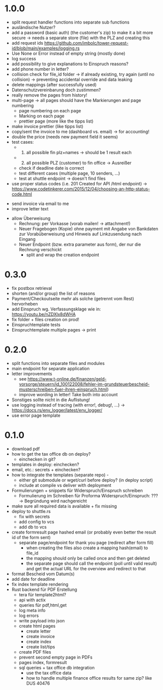 # 1.0.0
- split request handler functions into separate sub functions
- ausländische Nutzer?
- add a password (basic auth) (the customer's zip) to make it a bit more secure
-> needs a separate store (file) with the PLZ and creating this
- add request ids  https://github.com/imbolc/tower-request-id/blob/main/examples/logging.rs
- Use None or Error instead of empty string (mostly done)
- log success
- add possibility to give explanations to Einspruch reasons?
- add phone number in letter?
- collision check for file_id folder -> if already existing, try again (until no collision) -> preventing accidental override and data leaking
- delete mappings (after successfully used)
- Datenschutzvereinbarung doch zustimmen?
- really remove the pages from history!
- multi-page -> all pages should have the Markierungen and page numbering
  - page numbering on each page
  - Marking on each page
  - prettier page (more like the tipps list)
- make invoice prettier (like tipps list)
- copy/sent the invoice to me (dashboard vs. email) -> for accounting!
- double the price (needs new payment field it seems)
- test cases:
    - 1. all possible fin plz+names -> should be 1 result each
    - 2. all possible PLZ (customer) to fin office -> Ausreißer
    - check if deadline date is correct
    - test different cases (multiple page, 10 senders, ...)
    + test at shuttle endpoint -> doesn't find files
- use proper status codes (i.e. 201 Created for API /html endpoint) -> https://www.codetinkerer.com/2015/12/04/choosing-an-http-status-code.html
+ send invoice via email to me
+ improve letter text
- allow Überweisung
  - Rechnung: per Vorkasse (vorab mailen! -> attachment!)
  - Neuer Fragebogen (Kopie) ohne payment mit Angabe von Bankdaten zur Vorabüberweisung und Hinweis auf Linkzusendung nach Eingang 
  - Neuer Endpoint (bzw. extra parameter aus form), der nur die Rechnung verschickt
    - split and wrap the creation endpoint

# 0.3.0
+ fix postbox retrieval
+ shorten (and/or group) the list of reasons 
+ Payment/Checkoutseite mehr als solche (getrennt vom Rest) hervorheben
+ add Einspruch wg. Verfassungsklage wie in: https://youtu.be/nZDXlx8dWHA
+ fix folder + files creation on prod!
+ Einspruchtemplate tests
+ Einspruchtemplate multiple pages -> print

# 0.2.0
+ split functions into separate files and modules
+ main endpoint for separate application
+ letter improvements
  + see https://www.t-online.de/finanzen/geld-vorsorge/steuern/id_100122008/fehler-im-grundsteuerbescheid-musterschreiben-fuer-ihren-einspruch.html)
  + improve wording in letter! Take both into account
+ Sonstiges sollte nicht in die Auflistung!
+ use logging instead of tracing (with error!, debug!, ...)
  -> https://docs.rs/env_logger/latest/env_logger/
+ use error page template

# 0.1.0
+ download pdf
+ how to get the tax office db on deploy?
  + einchecken in git?
+ templates in deploy: einchecken?
+ email, etc.: secrets + einchecken? 
+ how to integrate the templates (separate repo) -
  - either git submodule or wget/curl before deploy? (in deploy script)
  - include at compile vs deliver with deployment
+ Formulierungen + snippets für Widerspruch/Einspruch schreiben
    + Formulierung im Schreiben für Proforma Widerspruch/Einspruch: ???
      -> Begründung wird nachgereicht
+ make sure all required data is available + fix missing
+ deploy to shuttle.rs
  + fix with secrets
  + add config to vcs
  + add db to vcs
+ create formresult page hashed email (or probably even better the result id of the form sent)
    + separate page/endpoint for thank you page (redirect after form fill)
        - when creating the files also create a mapping hash(email) to file_id
        - the mapping should only be called once and then get deleted
        - the separate page should call the endpoint (poll until valid result) and get the actual URL for the overview and redirect to that
+ format Bescheid vom Datum(s)
+ add date for deadline
+ fix index template rendering
+ Rust backend für PDF Erstellung
    + tera für template2html?
    + api with actix
    + queries für pdf,html,get
    + log meta info 
    + log errors
    + write payload into json
    + create html pages
      + create letter
      + create invoice
      + create index
      + create list/tips
    + create PDF files
    + prevent second empty page in PDFs
    + pages index, formresult
    + sql queries + tax office db integration
      + use the tax office data
      + how to handle multiple finance office results for same zip? like DUS 40476 